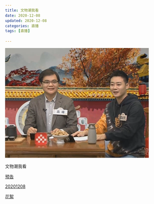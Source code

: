 ```yaml
---
title: 文物潮我看
date: 2020-12-08
updated: 2020-12-08
categories: 直播
tags: [直播]

---
```


![](https://raw.githubusercontent.com/rhenginium/image/main/20210324223804.png)

文物潮我看

[预告](https://m.weibo.cn/7211561239/4579467533498841)

[20201208](https://www.bilibili.com/video/BV1Wf4y1i7mb) 

[花絮](https://www.bilibili.com/video/BV1MK4y1L7hQ)


